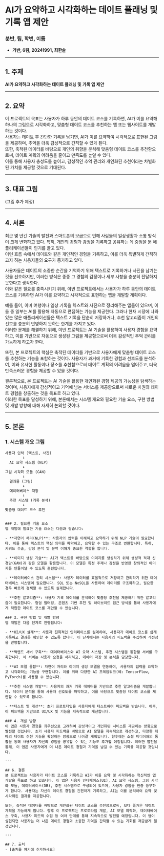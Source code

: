 # AI가 요약하고 시각화하는 데이트 플래닝 및 기록 앱 제안

### 분반, 팀, 학번, 이름
- **가반, 6팀, 20241991, 최한솔**

---

## 1. 주제
**AI가 요약하고 시각화하는 데이트 플래닝 및 기록 앱 제안**

---

## 2. 요약
이 프로젝트의 목표는 사용자가 하루 동안의 데이트 코스를 기록하면, AI가 이를 요약해 하나의 그림으로 시각화하고, 맞춤형 데이트 코스를 추천하는 앱 또는 웹사이트를 개발하는 것이다.  
사용자는 데이트 후 간단한 기록을 남기면, AI가 이를 요약하여 시각적으로 표현된 그림을 제공하며, 추억을 더욱 감성적으로 간직할 수 있게 된다.  
또한, 축적된 데이터를 바탕으로 개인의 취향을 분석해 맞춤형 데이트 코스를 추천함으로써, 데이트 계획의 어려움을 줄이고 만족도를 높일 수 있다.  
이를 통해 사용자 충성도를 높이고, 감성적인 추억 관리와 개인화된 추천이라는 차별화된 가치를 제공할 것으로 기대된다.

---

## 3. 대표 그림
(그림 추가 예정)

---

## 4. 서론
최근 몇 년간 기술의 발전과 스마트폰의 보급으로 인해 사람들의 일상생활과 소통 방식이 크게 변화하고 있다. 특히, 개인의 경험과 감정을 기록하고 공유하는 데 중점을 둔 애플리케이션들이 인기를 끌고 있다.  
이런 흐름 속에서 데이트와 같은 개인적인 경험을 기록하고, 이를 더욱 특별하게 간직하고자 하는 사용자들의 요구가 증가하고 있다.

사용자들은 데이트의 소중한 순간을 기억하기 위해 텍스트로 기록하거나 사진을 남기는 것을 선호하지만, 이러한 방식은 종종 그 경험의 감정이나 세부 사항을 충분히 전달하지 못한다고 생각한다.  
이와 같은 필요를 충족시키기 위해, 이번 프로젝트에서는 사용자가 하루 동안의 데이트 코스를 기록하면 AI가 이를 요약하고 시각적으로 표현하는 앱을 개발할 계획이다.

예를 들어, 이미 여행이나 일상 기록을 텍스트와 사진으로 정리해주는 앱들이 있으며, 이들 중 일부는 AI를 활용해 자동으로 편집하는 기능을 제공한다. 그러나 현재 시장에 나와 있는 많은 애플리케이션들은 텍스트 기록을 단순히 저장하거나, 추천 알고리즘이 개인의 선호를 충분히 반영하지 못하는 한계를 가지고 있다.  
이러한 문제를 해결하기 위해, 이번 프로젝트는 AI 기술을 활용하여 사용자 경험을 요약하고, 이를 기반으로 자동으로 생성된 그림을 제공함으로써 더욱 감성적인 추억 관리를 가능하게 하고자 한다.

또한, 본 프로젝트의 핵심은 축적된 데이터를 기반으로 사용자에게 맞춤형 데이트 코스를 추천하는 기능을 포함하는 것이다. 사용자가 과거에 기록한 경험과 선호도를 분석하여, 이와 유사한 활동이나 장소를 추천함으로써 데이트 계획의 어려움을 덜어주고, 더욱 만족스러운 경험을 제공할 수 있을 것이다.

결론적으로, 본 프로젝트는 AI 기술을 활용한 개인화된 경험 제공의 가능성을 탐색하는 것이며, 사용자에게 감성적이고 기억에 남는 서비스를 제공함으로써 새로운 차원의 데이트 경험을 창출하는 것을 목표로 하고 있다.  
이러한 목표를 달성하기 위해, 본론에서는 시스템 개요와 필요한 기술 요소, 구현 방법 및 개발 방향에 대해 자세히 논의할 것이다.

---

## 5. 본론

### 1. 시스템 개요 그림
```text
사용자 입력 (텍스트, 사진)
        ↓
  AI 요약 시스템 (NLP)
        ↓
그림 시각화 모듈 (GAN)
        ↓
  결과물 (그림)
        ↓
  데이터베이스 저장
        ↓
  추천 시스템 (기록 분석)
        ↓
맞춤형 데이트 코스 추천


### 2. 필요한 기술 요소
앱 개발에 필요한 기술 요소는 다음과 같습니다:

- **자연어 처리(NLP)**: 사용자의 입력을 이해하고 요약하기 위해 NLP 기술이 필요합니다. 이를 통해 텍스트의 핵심 의미를 파악하고, 요약할 수 있는 구조로 변환합니다. 특히, 키워드 추출, 감정 분석 및 문맥 이해가 중요한 역할을 합니다.

- **이미지 생성 기술**: AI가 텍스트를 바탕으로 이미지를 생성하기 위해 생성적 적대 신경망(GAN)과 같은 모델을 활용합니다. 이 모델은 특정 주제나 감정을 반영한 창의적인 이미지를 만들어낼 수 있도록 훈련됩니다.

- **데이터베이스 관리 시스템**: 사용자 데이터를 효율적으로 저장하고 관리하기 위한 데이터베이스 시스템이 필요합니다. SQL 또는 NoSQL을 사용하여 데이터를 구조화하고, 필요한 경우 빠르게 검색할 수 있도록 설계합니다.

- **추천 알고리즘**: 사용자 기록 데이터를 분석하여 맞춤형 추천을 제공하기 위한 알고리즘이 필요합니다. 협업 필터링, 콘텐츠 기반 추천 및 하이브리드 접근 방식을 통해 사용자에게 적합한 데이트 코스를 제안할 수 있습니다.

### 3. 구현 방법 및 개발 방향
앱 개발은 다음 단계로 진행됩니다:

- **UI/UX 설계**: 사용자 친화적인 인터페이스를 설계하여, 사용자가 데이트 코스를 쉽게 기록하고 결과를 확인할 수 있도록 합니다. 이 단계에서는 사용자의 피드백을 수집하여 개선점을 반영합니다.

- **백엔드 서버 구축**: 데이터베이스와 AI 요약 시스템, 추천 시스템을 통합할 서버를 구축합니다. 이 서버는 사용자 요청을 처리하고, 데이터 저장 및 분석을 담당합니다.

- **AI 모델 통합**: 자연어 처리와 이미지 생성 모델을 연동하여, 사용자의 입력을 요약하고 시각화하는 기능을 구현합니다. 이를 위해 다양한 AI 프레임워크(예: TensorFlow, PyTorch)를 사용할 수 있습니다.

- **추천 시스템 개발**: 사용자의 과거 기록 데이터를 기반으로 추천 알고리즘을 개발합니다. 데이터 분석을 통해 사용자 선호도를 파악하고, 이를 바탕으로 맞춤형 데이트 코스를 제안할 수 있도록 합니다.

- **테스트 및 개선**: 초기 프로토타입을 사용자에게 테스트하여 피드백을 받습니다. 이후, 이 피드백을 기반으로 UI/UX 및 기능을 지속적으로 개선합니다.

### 4. 개발 방향
이 앱은 사용자 경험을 최우선으로 고려하여 감성적이고 개인화된 서비스를 제공하는 방향으로 발전할 것입니다. 초기 사용자 피드백을 바탕으로 AI 모델을 지속적으로 개선하고, 다양한 테마의 데이트 추천 기능을 확장하는 방향으로 나아갈 계획입니다. 향후에는 소셜 미디어와의 통합을 통해 사용자가 자신의 경험을 공유할 수 있는 기능도 추가할 예정입니다. 이러한 발전을 통해, 이 앱은 사용자에게 더 나은 데이트 경험과 기억을 남길 수 있는 기회를 제공할 것입니다.

---

## 6. 결론
본 프로젝트는 사용자가 데이트 코스를 기록하고 AI가 이를 요약 및 시각화하는 혁신적인 앱 개발을 목표로 하고 있습니다. 이 앱은 사용자 인터페이스(UI), AI 요약 시스템, 그림 시각화 모듈, 데이터베이스(DB), 추천 시스템으로 구성되어 있으며, 사용자 경험을 한층 풍부하게 합니다. 사용자는 자신의 데이트 경험을 간편하게 기록하고, AI는 이를 분석하여 요약 및 시각화된 결과를 제공합니다. 

또한, 축적된 데이터를 바탕으로 개인화된 데이트 코스를 추천함으로써, 보다 즐거운 데이트 계획을 가능하게 합니다. 향후 이 프로젝트는 프로토타입 개발, AI 모델 최적화, 데이터베이스 구축, 사용자 피드백 수집 등 여러 단계를 통해 지속적으로 발전할 예정입니다. 이 앱이 실현되면 사용자는 더 나은 데이트 경험과 소중한 기억을 간직할 수 있는 기회를 제공받게 될 것입니다.

---

## 7. 출처
- [출처를 여기에 추가하세요]
